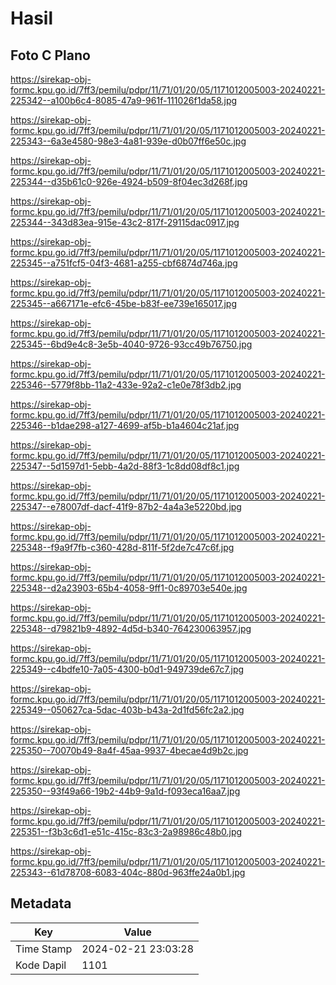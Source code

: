 # Hasil

## Foto C Plano

https://sirekap-obj-formc.kpu.go.id/7ff3/pemilu/pdpr/11/71/01/20/05/1171012005003-20240221-225342--a100b6c4-8085-47a9-961f-111026f1da58.jpg

https://sirekap-obj-formc.kpu.go.id/7ff3/pemilu/pdpr/11/71/01/20/05/1171012005003-20240221-225343--6a3e4580-98e3-4a81-939e-d0b07ff6e50c.jpg

https://sirekap-obj-formc.kpu.go.id/7ff3/pemilu/pdpr/11/71/01/20/05/1171012005003-20240221-225344--d35b61c0-926e-4924-b509-8f04ec3d268f.jpg

https://sirekap-obj-formc.kpu.go.id/7ff3/pemilu/pdpr/11/71/01/20/05/1171012005003-20240221-225344--343d83ea-915e-43c2-817f-29115dac0917.jpg

https://sirekap-obj-formc.kpu.go.id/7ff3/pemilu/pdpr/11/71/01/20/05/1171012005003-20240221-225345--a751fcf5-04f3-4681-a255-cbf6874d746a.jpg

https://sirekap-obj-formc.kpu.go.id/7ff3/pemilu/pdpr/11/71/01/20/05/1171012005003-20240221-225345--a667171e-efc6-45be-b83f-ee739e165017.jpg

https://sirekap-obj-formc.kpu.go.id/7ff3/pemilu/pdpr/11/71/01/20/05/1171012005003-20240221-225345--6bd9e4c8-3e5b-4040-9726-93cc49b76750.jpg

https://sirekap-obj-formc.kpu.go.id/7ff3/pemilu/pdpr/11/71/01/20/05/1171012005003-20240221-225346--5779f8bb-11a2-433e-92a2-c1e0e78f3db2.jpg

https://sirekap-obj-formc.kpu.go.id/7ff3/pemilu/pdpr/11/71/01/20/05/1171012005003-20240221-225346--b1dae298-a127-4699-af5b-b1a4604c21af.jpg

https://sirekap-obj-formc.kpu.go.id/7ff3/pemilu/pdpr/11/71/01/20/05/1171012005003-20240221-225347--5d1597d1-5ebb-4a2d-88f3-1c8dd08df8c1.jpg

https://sirekap-obj-formc.kpu.go.id/7ff3/pemilu/pdpr/11/71/01/20/05/1171012005003-20240221-225347--e78007df-dacf-41f9-87b2-4a4a3e5220bd.jpg

https://sirekap-obj-formc.kpu.go.id/7ff3/pemilu/pdpr/11/71/01/20/05/1171012005003-20240221-225348--f9a9f7fb-c360-428d-811f-5f2de7c47c6f.jpg

https://sirekap-obj-formc.kpu.go.id/7ff3/pemilu/pdpr/11/71/01/20/05/1171012005003-20240221-225348--d2a23903-65b4-4058-9ff1-0c89703e540e.jpg

https://sirekap-obj-formc.kpu.go.id/7ff3/pemilu/pdpr/11/71/01/20/05/1171012005003-20240221-225348--d79821b9-4892-4d5d-b340-764230063957.jpg

https://sirekap-obj-formc.kpu.go.id/7ff3/pemilu/pdpr/11/71/01/20/05/1171012005003-20240221-225349--c4bdfe10-7a05-4300-b0d1-949739de67c7.jpg

https://sirekap-obj-formc.kpu.go.id/7ff3/pemilu/pdpr/11/71/01/20/05/1171012005003-20240221-225349--050627ca-5dac-403b-b43a-2d1fd56fc2a2.jpg

https://sirekap-obj-formc.kpu.go.id/7ff3/pemilu/pdpr/11/71/01/20/05/1171012005003-20240221-225350--70070b49-8a4f-45aa-9937-4becae4d9b2c.jpg

https://sirekap-obj-formc.kpu.go.id/7ff3/pemilu/pdpr/11/71/01/20/05/1171012005003-20240221-225350--93f49a66-19b2-44b9-9a1d-f093eca16aa7.jpg

https://sirekap-obj-formc.kpu.go.id/7ff3/pemilu/pdpr/11/71/01/20/05/1171012005003-20240221-225351--f3b3c6d1-e51c-415c-83c3-2a98986c48b0.jpg

https://sirekap-obj-formc.kpu.go.id/7ff3/pemilu/pdpr/11/71/01/20/05/1171012005003-20240221-225343--61d78708-6083-404c-880d-963ffe24a0b1.jpg


## Metadata

| Key        | Value               |
| ---------- | ------------------- |
| Time Stamp | 2024-02-21 23:03:28 |
| Kode Dapil | 1101                |



